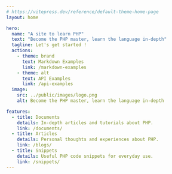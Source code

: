 ```yaml
---
# https://vitepress.dev/reference/default-theme-home-page
layout: home

hero:
  name: "A site to learn PHP"
  text: "Become the PHP master, learn the language in-depth"
  tagline: Let's get started !
  actions:
    - theme: brand
      text: Markdown Examples
      link: /markdown-examples
    - theme: alt
      text: API Examples
      link: /api-examples
  image:
    src: ../public/images/logo.png
    alt: Become the PHP master, learn the language in-depth

features:
  - title: Documents
    details: In-depth articles and tutorials about PHP.
    link: /documents/
  - title: Articles
    details: Personal thoughts and experiences about PHP.
    link: /blogs/
  - title: Snippets
    details: Useful PHP code snippets for everyday use.
    link: /snippets/
---
```


